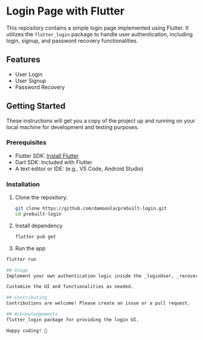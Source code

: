 # Login Page with Flutter

This repository contains a simple login page implemented using Flutter. It utilizes the `flutter_login` package to handle user authentication, including login, signup, and password recovery functionalities.

## Features

- User Login
- User Signup
- Password Recovery

## Getting Started

These instructions will get you a copy of the project up and running on your local machine for development and testing purposes.

### Prerequisites

- Flutter SDK: [Install Flutter](https://flutter.dev/docs/get-started/install)
- Dart SDK: Included with Flutter
- A text editor or IDE: (e.g., VS Code, Android Studio)

### Installation

1. Clone the repository:

   ```bash
   git clone https://github.com/damooola/prebuilt-login.git
   cd prebuilt-login

2. Install dependency

     ```bash
     flutter pub get
3. Run the app

  ```bash
  flutter run

## Usage
Implement your own authentication logic inside the _loginUser, _recoverPassword, and _signUpUser methods.

Customize the UI and functionalities as needed.

## Contributing
Contributions are welcome! Please create an issue or a pull request.

## Acknowledgements
flutter_login package for providing the login UI.

Happy coding! 🚀
